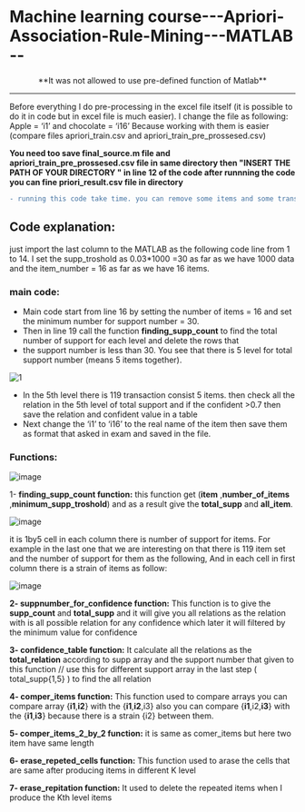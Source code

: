 # Machine learning course---Apriori-Association-Rule-Mining---MATLAB --
<p align="center">
 **It was not allowed to use pre-defined function of Matlab**
</p>

__________________________________

Before everything I do pre-processing in the excel file itself (it is possible to do it in code but in excel file is much easier). I change
the file as following:
Apple = ‘i1’ and chocolate = ‘i16’ Because working with them is easier (compare files apriori_train.csv and apriori_train_pre_prossesed.csv)

**You need too save final_source.m file and apriori_train_pre_prossesed.csv file in same directory then "INSERT THE PATH OF YOUR DIRECTORY " in line 12 of the code after runnning the code you can fine priori_result.csv file in directory**
```diff
- running this code take time. you can remove some items and some transactions as well to reduce the time (remmeber to change item_number = 16  too)
```

## Code explanation:
just import the last column to the MATLAB as the following code line from 1 to 14.
I set the supp_troshold as 0.03*1000 =30 as far as we have 1000 data and the item_number = 16 as far as we have 16 items.

### main code:
- Main code start from line 16 by setting the number of items = 16 and set the minimum number for support number = 30.
- Then in line 19 call the function <b>finding_supp_count</b> to find the total number of support for each level and delete the rows that
- the support number is less than 30. You see that there is 5 level for total support number (means 5 items together).


![1](https://user-images.githubusercontent.com/92718738/204970712-0cfe9f1d-ade9-4605-b38d-7f676d805e4e.png)


- In the 5th level there is 119 transaction consist 5 items. then check all the relation in the 5th level of total support and if the confident >0.7 then save the relation and confident value in a table
- Next change the ‘i1’ to ‘i16’ to the real name of the item then save them as format that asked in exam and saved in the file.
### Functions: 
![image](https://user-images.githubusercontent.com/92718738/204971863-7e8c2442-0f96-49c0-9702-3b1691baabdc.png)

1- **finding_supp_count function:** 
this function get (**item** ,**number_of_items** ,**minimum_supp_troshold**) and as a result give the **total_supp** and **all_item**. 

![image](https://user-images.githubusercontent.com/92718738/204972271-f7d6132c-e358-47a7-a5f9-dfc42183409f.png)

it is 1by5 cell in each column there is number of support for items. For example in the last one that we are interesting on that
there is 119 item set and the number of support for them as the following, And in each cell in first column there is a strain of
items as follow: 

![image](https://user-images.githubusercontent.com/92718738/204972369-49927802-d4f2-4d90-acf9-7ff25c905db0.png)


**2- suppnumber_for_confidence function:**
This function is to give the **supp_count** and **total_supp** and it will give you all relations as the relation with is all possible relation for any confidence which later it will filtered by the minimum value for confidence


**3- confidence_table function:**
It calculate all the relations as the **total_relation** according to supp array and the support number that given to this function // use this for different support array in the last step ( total_supp{1,5} ) to find the all relation


**4- comper_items function:**
This function used to compare arrays you can  compare array  {**i1**,**i2**} with the {**i1**,**i2**,i3} also you can compare {**i1**,i2,**i3**} with the {**i1**,**i3**} because there is a strain {i2} between them. 


**5- comper_items_2_by_2 function:**
it is same as comer_items but here two item have same length 


**6- erase_repeted_cells function:**
This function used to arase the cells that are same after producing items in different K level


**7- erase_repitation function:**
It used to delete the repeated items when I produce the Kth level items

